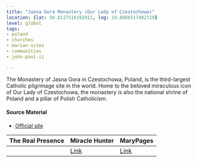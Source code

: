 ```yaml
---
title: "Jasna Gora Monastery (Our Lady of Czestochowa)"
location: {lat: 50.8127516192911, lng: 19.0966517482729}
level: global
tags:
- poland
- churches
- marian-sites
- communities
- john-paul-ii

---
```



The Monastery of Jasna Gora in Czestochowa, Poland, is the third-largest Catholic pilgrimage site in the world.  Home to the beloved miraculous icon of Our Lady of Czestochowa, the monastery is also the national shrine of Poland and a pillar of Polish Catholicism.

#### Source Material

* [Official site](https://jasnagora.pl/)


| The Real Presence | Miracle Hunter | MaryPages |
| --- | --- | --- |
|  | [Link](https://www.miraclehunter.com/marian_apparitions/approved_apparitions/czestochowa/) | [Link](https://www.marypages.com/czestochowa-(poland)-en.html) |





